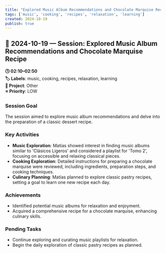 ```yaml
---
title: "Explored Music Album Recommendations and Chocolate Marquise Recipe"
tags: ['music', 'cooking', 'recipes', 'relaxation', 'learning']
created: 2024-10-19
publish: true
---
```


## 📅 2024-10-19 — Session: Explored Music Album Recommendations and Chocolate Marquise Recipe

**🕒 02:10–02:50**  
**🏷️ Labels**: music, cooking, recipes, relaxation, learning  
**📂 Project**: Other  
**⭐ Priority**: LOW  


### Session Goal
The session aimed to explore music album recommendations and delve into the preparation of a classic dessert recipe.

### Key Activities
- **Music Exploration**: Matías showed interest in finding music albums similar to 'Clásicos Ligeros' and considered a playlist for 'Tomo 2', focusing on accessible and relaxing classical pieces.
- **Cooking Exploration**: Detailed instructions for preparing a chocolate marquise were reviewed, including ingredients, preparation steps, and cooking techniques.
- **Culinary Planning**: Matías planned to explore classic pastry recipes, setting a goal to learn one new recipe each day.

### Achievements
- Identified potential music albums for relaxation and enjoyment.
- Acquired a comprehensive recipe for a chocolate marquise, enhancing culinary skills.

### Pending Tasks
- Continue exploring and curating music playlists for relaxation.
- Begin the daily exploration of classic pastry recipes as planned.
